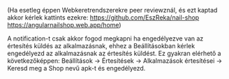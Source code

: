 (Ha esetleg éppen Webkeretrendszerekre peer reviewznál, és ezt kaptad akkor kérlek kattints ezekre:
https://github.com/EszReka/nail-shop
https://angularnailshop.web.app/home)

A notification-t csak akkor fogod megkapni ha engedélyezve van az értesítés küldés az alkalmazásnak, ehhez a Beállításokban kérlek engedélyezd az alkalmazásnak az értesítés küldést.
Ez gyakran elérhető a következőképpen: Beállítások -> Értesítések -> Alkalmazások értesítései -> Keresd meg a Shop nevű apk-t és engedélyezd.
